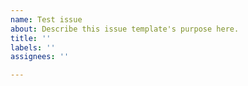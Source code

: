 ```yaml
---
name: Test issue
about: Describe this issue template's purpose here.
title: ''
labels: ''
assignees: ''

---
```



